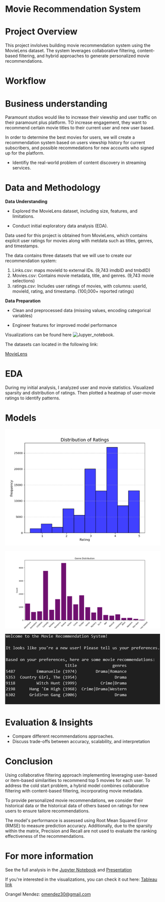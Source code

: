 # Movie Recommendation System

# Project Overview

This project invlolves building movie recommendation system using the MovieLens dataset. The system leverages collaborative filtering, content-based filtering, and hybrid approaches to generate personalized movie recommendations.

# Workflow

# Business understanding

Paramount studios would like to increase their viewship and user traffic on their paramount plus platform. TO increase engagement, they want to recommend certain movie titles to their current user and new user based.

In order to determine the best movies for users, we will create a recommendation system based on users viewship history for current subscribers, 
and possible recommedations for new accounts who signed up for the platform.

* Identifiy the real-world problem of content discovery in streaming services.

# Data and Methodology

**Data Understanding**

* Explored the MovieLens dataset, including size, features, and limitations.

* Conduct initial exploratory data analysis (EDA).

Data used for this project is obtained from MovieLens, which contains explicit user ratings for movies along with metdata such as titles, genres, and timestamps. 

The data contains three datasets that we will use to create our recommendation system:
1.  Links.csv: maps movieId to external IDs. (9,743 imdbID and tmbdID)
2.  Movies.csv: Contains movie metadata, title, and genres. (9,743 movie selections)
3.  ratings.csv: Includes user ratings of movies, with columns: userId, movieId, rating, and timestamp. (100,000+ reported ratings)

**Data Preparation**

* Clean and preprocessed data (missing values, encoding categorical variables)

* Engineer features for improved model performance

Visualizations can be found here ![Jupyer_notebook](notebook.ipynb).

The datasets can located in the following link:

[MovieLens](https://grouplens.org/datasets/movielens/latest/)

# EDA

During my initial analysis, I analyzed user and movie statistics. Visualized sparsity and distribution of ratings. Then plotted a heatmap of user-movie ratings to identify patterns.

# Models

![Distribution_of_ratings](./images/Distribution_of_ratings.png)

![Genre_distribution](./images/Genre_distribution.png)

![New_User](./images/Hybrid_rec_new_user.png)

# Evaluation & Insights

* Compare different recommendations approaches.
* Discuss trade-offs between accuracy, scalability, and interpretation


# Conclusion
Using collaborative filtering approach implementing leveraging user-based or item-based similarities to recommend top 5 movies for each user. To address the cold start problem, a hybrid model combines collaborative filtering with content-based filtering, incorporating movie metadata.

To provide personalized movie recommendations, we consider their historical data or the historical data of others based on ratings for new users to ensure tailore recommendations.

The model's performance is assessed using Root Mean Squared Error (RMSE) to measure prediction accuracy. Additionally, due to the sparsity within the matrix, Precision and Recall are not used to evaluate the ranking effectiveness of the recommendations.


# For more information

See the full analysis in the [Jupyter Notebook](https://github.com/omendez930/Phase4-movie-recommendation/blob/main/movie_recommendation_system.ipynb) and [Presentation](/presentation.pdf)

If you're interested in the visualizations, you can check it out here: [Tableau link](https://public.tableau.com/app/profile/orangel.mendez/viz/Movie_recommendation_system/Dashboard1?publish=yes)

Orangel Mendez: <omendez30@gmail.com>